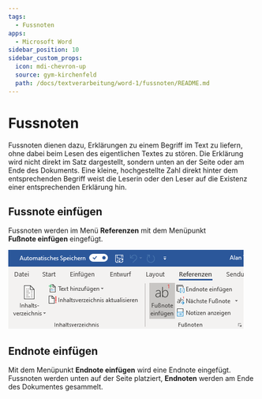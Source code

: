 ```yaml
---
tags:
  - Fussnoten
apps:
  - Microsoft Word
sidebar_position: 10
sidebar_custom_props:
  icon: mdi-chevron-up
  source: gym-kirchenfeld
  path: /docs/textverarbeitung/word-1/fussnoten/README.md
---
```


# Fussnoten



Fussnoten dienen dazu, Erklärungen zu einem Begriff im Text zu liefern, ohne dabei beim Lesen des eigentlichen Textes zu stören. Die Erklärung wird nicht direkt im Satz dargestellt, sondern unten an der Seite oder am Ende des Dokuments. Eine kleine, hochgestellte Zahl direkt hinter dem entsprechenden Begriff weist die Leserin oder den Leser auf die Existenz einer entsprechenden Erklärung hin.

## Fussnote einfügen

Fussnoten werden im Menü __Referenzen__ mit dem Menüpunkt __Fußnote&nbsp;einfügen__ eingefügt.

![Fussnote einfügen](./fussnote-einfuegen.png)

## Endnote einfügen

Mit dem Menüpunkt __Endnote&nbsp;einfügen__ wird eine Endnote eingefügt. Fussnoten werden unten auf der Seite platziert, **Endnoten** werden am Ende des Dokumentes gesammelt.
